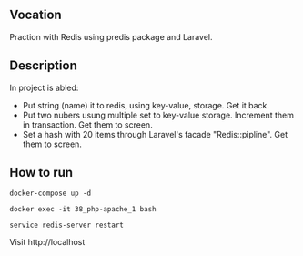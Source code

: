## Vocation
Praction with Redis using predis package and Laravel.

## Description
In project is abled:
* Put string (name) it to redis, using key-value, storage. Get it back.
* Put two nubers usung multiple set to key-value storage. Increment them in transaction. Get them to 
  screen.
* Set a hash with 20 items through Laravel's facade "Redis::pipline". Get them to screen. 

## How to run
```
docker-compose up -d
```
```
docker exec -it 38_php-apache_1 bash
```
```
service redis-server restart
```
Visit http://localhost
